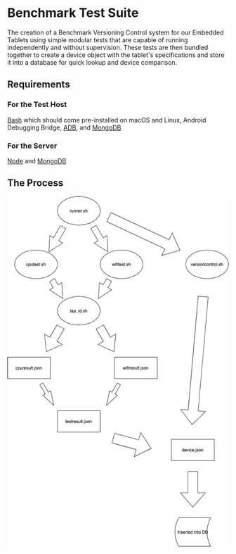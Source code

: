 <h1>Benchmark Test Suite</h1>
The creation of a Benchmark Versioning Control system for our Embedded Tablets using simple modular tests that are capable of running independently and without supervision. These tests are then bundled together to create a device object with the tablet's specifications and store it into a database for quick lookup and device comparison.

<h2>Requirements</h2>

<h3>For the Test Host</h3> 

[Bash](https://www.gnu.org/software/bash/) which should come pre-installed on macOS and Linux, Android Debugging Bridge, [ADB](https://www.xda-developers.com/install-adb-windows-macos-linux/), and [MongoDB](https://docs.mongodb.com/manual/installation/)

<h3>For the Server</h3> 

[Node](https://nodejs.org/en/download/) and [MongoDB](https://docs.mongodb.com/manual/installation/)

<h2>The Process</h2>

![Diagram](/images/Benchmark.png)

